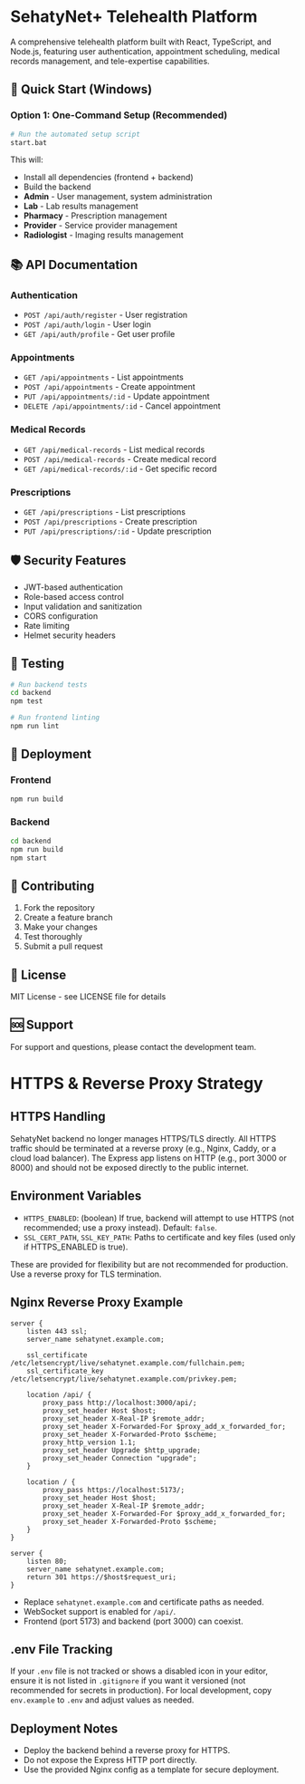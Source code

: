 # SehatyNet+ Telehealth Platform

A comprehensive telehealth platform built with React, TypeScript, and Node.js, featuring user authentication, appointment scheduling, medical records management, and tele-expertise capabilities.

## 🚀 Quick Start (Windows)

### Option 1: One-Command Setup (Recommended)
```bash
# Run the automated setup script
start.bat
```

This will:
- Install all dependencies (frontend + backend)
- Build the backend
- **Admin** - User management, system administration
- **Lab** - Lab results management
- **Pharmacy** - Prescription management
- **Provider** - Service provider management
- **Radiologist** - Imaging results management

## 📚 API Documentation

### Authentication
- `POST /api/auth/register` - User registration
- `POST /api/auth/login` - User login
- `GET /api/auth/profile` - Get user profile

### Appointments
- `GET /api/appointments` - List appointments
- `POST /api/appointments` - Create appointment
- `PUT /api/appointments/:id` - Update appointment
- `DELETE /api/appointments/:id` - Cancel appointment

### Medical Records
- `GET /api/medical-records` - List medical records
- `POST /api/medical-records` - Create medical record
- `GET /api/medical-records/:id` - Get specific record

### Prescriptions
- `GET /api/prescriptions` - List prescriptions
- `POST /api/prescriptions` - Create prescription
- `PUT /api/prescriptions/:id` - Update prescription

## 🛡️ Security Features

- JWT-based authentication
- Role-based access control
- Input validation and sanitization
- CORS configuration
- Rate limiting
- Helmet security headers

## 🧪 Testing

```bash
# Run backend tests
cd backend
npm test

# Run frontend linting
npm run lint
```

## 🚀 Deployment

### Frontend
```bash
npm run build
```

### Backend
```bash
cd backend
npm run build
npm start
```

## 🤝 Contributing

1. Fork the repository
2. Create a feature branch
3. Make your changes
4. Test thoroughly
5. Submit a pull request

## 📄 License

MIT License - see LICENSE file for details

## 🆘 Support

For support and questions, please contact the development team.

# HTTPS & Reverse Proxy Strategy

## HTTPS Handling
SehatyNet backend no longer manages HTTPS/TLS directly. All HTTPS traffic should be terminated at a reverse proxy (e.g., Nginx, Caddy, or a cloud load balancer). The Express app listens on HTTP (e.g., port 3000 or 8000) and should not be exposed directly to the public internet.

## Environment Variables
- `HTTPS_ENABLED`: (boolean) If true, backend will attempt to use HTTPS (not recommended; use a proxy instead). Default: `false`.
- `SSL_CERT_PATH`, `SSL_KEY_PATH`: Paths to certificate and key files (used only if HTTPS_ENABLED is true).

These are provided for flexibility but are not recommended for production. Use a reverse proxy for TLS termination.

## Nginx Reverse Proxy Example
```
server {
    listen 443 ssl;
    server_name sehatynet.example.com;

    ssl_certificate /etc/letsencrypt/live/sehatynet.example.com/fullchain.pem;
    ssl_certificate_key /etc/letsencrypt/live/sehatynet.example.com/privkey.pem;

    location /api/ {
        proxy_pass http://localhost:3000/api/;
        proxy_set_header Host $host;
        proxy_set_header X-Real-IP $remote_addr;
        proxy_set_header X-Forwarded-For $proxy_add_x_forwarded_for;
        proxy_set_header X-Forwarded-Proto $scheme;
        proxy_http_version 1.1;
        proxy_set_header Upgrade $http_upgrade;
        proxy_set_header Connection "upgrade";
    }

    location / {
        proxy_pass https://localhost:5173/;
        proxy_set_header Host $host;
        proxy_set_header X-Real-IP $remote_addr;
        proxy_set_header X-Forwarded-For $proxy_add_x_forwarded_for;
        proxy_set_header X-Forwarded-Proto $scheme;
    }
}

server {
    listen 80;
    server_name sehatynet.example.com;
    return 301 https://$host$request_uri;
}
```
- Replace `sehatynet.example.com` and certificate paths as needed.
- WebSocket support is enabled for `/api/`.
- Frontend (port 5173) and backend (port 3000) can coexist.

## .env File Tracking
If your `.env` file is not tracked or shows a disabled icon in your editor, ensure it is not listed in `.gitignore` if you want it versioned (not recommended for secrets in production). For local development, copy `env.example` to `.env` and adjust values as needed.

## Deployment Notes
- Deploy the backend behind a reverse proxy for HTTPS.
- Do not expose the Express HTTP port directly.
- Use the provided Nginx config as a template for secure deployment.

